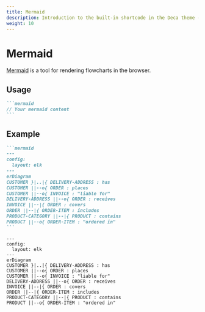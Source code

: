 ```yaml
---
title: Mermaid
description: Introduction to the built-in shortcode in the Deca theme - Mermaid
weight: 10
---
```


# Mermaid

[Mermaid](https://mermaid.js.org/) is a tool for rendering flowcharts in the browser.

## Usage

````md
```mermaid
// Your mermaid content
```
````

## Example

````md
```mermaid
---
config:
  layout: elk
---
erDiagram
CUSTOMER }|..|{ DELIVERY-ADDRESS : has
CUSTOMER ||--o{ ORDER : places
CUSTOMER ||--o{ INVOICE : "liable for"
DELIVERY-ADDRESS ||--o{ ORDER : receives
INVOICE ||--|{ ORDER : covers
ORDER ||--|{ ORDER-ITEM : includes
PRODUCT-CATEGORY ||--|{ PRODUCT : contains
PRODUCT ||--o{ ORDER-ITEM : "ordered in"
```
````

```mermaid
---
config:
  layout: elk
---
erDiagram
CUSTOMER }|..|{ DELIVERY-ADDRESS : has
CUSTOMER ||--o{ ORDER : places
CUSTOMER ||--o{ INVOICE : "liable for"
DELIVERY-ADDRESS ||--o{ ORDER : receives
INVOICE ||--|{ ORDER : covers
ORDER ||--|{ ORDER-ITEM : includes
PRODUCT-CATEGORY ||--|{ PRODUCT : contains
PRODUCT ||--o{ ORDER-ITEM : "ordered in"
```
